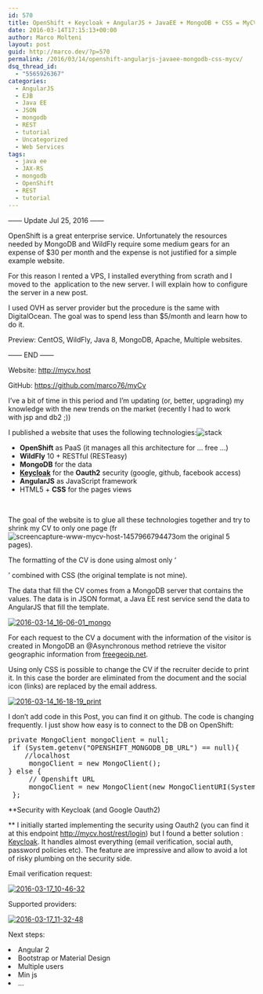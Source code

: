 ```yaml
---
id: 570
title: OpenShift + Keycloak + AngularJS + JavaEE + MongoDB + CSS = MyCV
date: 2016-03-14T17:15:13+00:00
author: Marco Molteni
layout: post
guid: http://marco.dev/?p=570
permalink: /2016/03/14/openshift-angularjs-javaee-mongodb-css-mycv/
dsq_thread_id:
  - "5565926367"
categories:
  - AngularJS
  - EJB
  - Java EE
  - JSON
  - mongodb
  - REST
  - tutorial
  - Uncategorized
  - Web Services
tags:
  - java ee
  - JAX-RS
  - mongodb
  - OpenShift
  - REST
  - tutorial
---
```

&#8212;&#8212; Update Jul 25, 2016 &#8212;&#8212;
  
OpenShift is a great enterprise service. Unfortunately the resources needed by MongoDB and WildFly require some medium gears for an expense of $30 per month and the expense is not justified for a simple example website.
  
For this reason I rented a VPS, I installed everything from scrath and I moved to the  application to the new server. I will explain how to configure the server in a new post.
  
I used OVH as server provider but the procedure is the same with DigitalOcean. The goal was to spend less than $5/month and learn how to do it.
  
Preview: CentOS, WildFly, Java 8, MongoDB, Apache, Multiple websites.
  
&#8212;&#8212; END &#8212;&#8212;

Website: <a href="http://mycv.host" target="_blank">http://mycv.host</a>
  
GitHub: <a href="https://github.com/marco76/myCv" target="_blank">https://github.com/marco76/myCv</a>

I&#8217;ve a bit of time in this period and I&#8217;m updating (or, better, upgrading) my knowledge with the new trends on the market (recently I had to work with jsp and db2 ;))

I published a website that uses the following technologies:<img class="wp-image-588 alignleft" src="{{site.baseurl}}/assets/img/uploads/2016/03/stack.png?resize=173%2C183" alt="stack" data-recalc-dims="1" />

  * **OpenShift** as PaaS (it manages all this architecture for &#8230; free &#8230;)
  * **WildFly** 10 + RESTful (RESTeasy)
  * **MongoDB** for the data
  * [**Keycloak**](http://keycloak.jboss.org/) for the **Oauth2** security (google, github, facebook access)
  * **AngularJS** as JavaScript framework
  * HTML5 + **CSS** for the pages views

&nbsp;

The goal of the website is to glue all these technologies together and try to shrink my CV to only one page (fr<img class="size-full wp-image-571 alignright" src="https://i1.wp.com/marco.dev/wp-content/uploads/2016/03/screencapture-www-mycv-host-1457966794473.png?resize=198%2C295" alt="screencapture-www-mycv-host-1457966794473" data-recalc-dims="1" />om the original 5 pages).

The formatting of the CV is done using almost only &#8216;<div>&#8217; combined with CSS (the original template is not mine).

The data that fill the CV comes from a MongoDB server that contains the values. The data is in JSON format, a Java EE rest service send the data to AngularJS that fill the template.
  
<a href="https://i1.wp.com/marco.dev/wp-content/uploads/2016/03/2016-03-14_16-06-01_mongo-1.png" rel="attachment wp-att-573"><img class="alignnone size-medium wp-image-573" src="https://i1.wp.com/marco.dev/wp-content/uploads/2016/03/2016-03-14_16-06-01_mongo-1.png?resize=300%2C154" alt="2016-03-14_16-06-01_mongo" data-recalc-dims="1" /></a>

For each request to the CV a document with the information of the visitor is created in MongoDB an @Asynchronous method retrieve the visitor geographic information from [freegeoip.net](http://freegeoip.net).

Using only CSS is possible to change the CV if the recruiter decide to print it. In this case the border are eliminated from the document and the social icon (links) are replaced by the email address.

<a href="https://i1.wp.com/marco.dev/wp-content/uploads/2016/03/2016-03-14_16-18-19_print.png" rel="attachment wp-att-578"><img class="alignnone size-medium wp-image-578" src="https://i1.wp.com/marco.dev/wp-content/uploads/2016/03/2016-03-14_16-18-19_print.png?resize=300%2C87" alt="2016-03-14_16-18-19_print" data-recalc-dims="1" /></a>

I don&#8217;t add code in this Post, you can find it on github. The code is changing frequently. I just show how easy is to connect to the DB on OpenShift:

<pre class="brush: java; title: ; notranslate" title="">private MongoClient mongoClient = null;
 if (System.getenv("OPENSHIFT_MONGODB_DB_URL") == null){
    //localhost
     mongoClient = new MongoClient();
} else {
     // Openshift URL
     mongoClient = new MongoClient(new MongoClientURI(System.getenv("OPENSHIFT_MONGODB_DB_URL")));
 };
</pre>

**Security with Keycloak (and Google Oauth2)
  
** I initially started implementing the security using Oauth2 (you can find it at this endpoint <http://mycv.host/rest/login>) but I found a better solution : [Keycloak](http://keycloak.jboss.org/). It handles almost everything (email verification, social auth, password policies etc). The feature are impressive and allow to avoid a lot of risky plumbing on the security side.
  
Email verification request:
  
<a href="https://i0.wp.com/marco.dev/wp-content/uploads/2016/03/2016-03-17_10-46-32.png" rel="attachment wp-att-584"><img class="alignnone size-medium wp-image-584" src="https://i0.wp.com/marco.dev/wp-content/uploads/2016/03/2016-03-17_10-46-32.png?resize=300%2C127" alt="2016-03-17_10-46-32" data-recalc-dims="1" /></a>

Supported providers:
  
<a href="https://i1.wp.com/marco.dev/wp-content/uploads/2016/03/2016-03-17_11-32-48.png" rel="attachment wp-att-586"><img class="alignnone size-full wp-image-586" src="https://i1.wp.com/marco.dev/wp-content/uploads/2016/03/2016-03-17_11-32-48.png?resize=237%2C263" alt="2016-03-17_11-32-48" data-recalc-dims="1" /></a>

Next steps:

<li style="text-align: left;">
  Angular 2
</li>
<li style="text-align: left;">
  Bootstrap or Material Design
</li>
<li style="text-align: left;">
  Multiple users
</li>
<li style="text-align: left;">
  Min js
</li>
<li style="text-align: left;">
  &#8230;
</li>